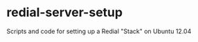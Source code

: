 redial-server-setup
===================

Scripts and code for setting up a Redial "Stack" on Ubuntu 12.04